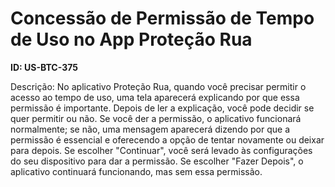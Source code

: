 # Concessão de Permissão de Tempo de Uso no App Proteção Rua  

**ID: US-BTC-375**

Descrição: No aplicativo Proteção Rua, quando você precisar permitir o acesso ao tempo de uso, uma tela aparecerá explicando por que essa permissão é importante. Depois de ler a explicação, você pode decidir se quer permitir ou não. Se você der a permissão, o aplicativo funcionará normalmente; se não, uma mensagem aparecerá dizendo por que a permissão é essencial e oferecendo a opção de tentar novamente ou deixar para depois. Se escolher "Continuar", você será levado às configurações do seu dispositivo para dar a permissão. Se escolher "Fazer Depois", o aplicativo continuará funcionando, mas sem essa permissão.